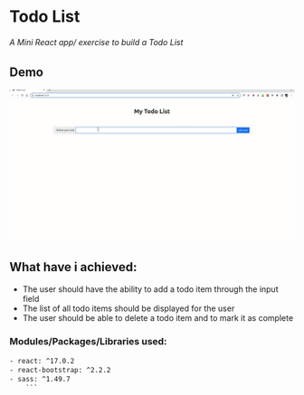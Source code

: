 # Todo List
###### A Mini React app/ exercise to build a Todo List
## Demo
  ![Exercise Demo](./todo-list.gif "Title Text - Todo List")
## What have i achieved:
- The user should have the ability to add a todo item through the input field
- The list of all todo items should be displayed for the user
- The user should be able to delete a todo item and to mark it as complete
### Modules/Packages/Libraries used:
```
- react: ^17.0.2
- react-bootstrap: ^2.2.2
- sass: ^1.49.7
    ```
